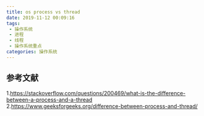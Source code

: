 ```yaml
---
title: os process vs thread
date: 2019-11-12 00:09:16
tags:
 - 操作系统
 - 进程
 - 线程
 - 操作系统重点
categories: 操作系统
---
```



## 参考文献
1.https://stackoverflow.com/questions/200469/what-is-the-difference-between-a-process-and-a-thread
2.https://www.geeksforgeeks.org/difference-between-process-and-thread/
